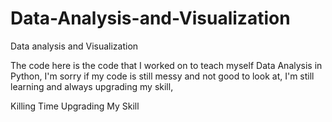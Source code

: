 # Data-Analysis-and-Visualization
Data analysis and Visualization


The code here is the code that I worked on to teach myself Data Analysis in Python,
I'm sorry if my code is still messy and not good to look at,
I'm still learning and always upgrading my skill,


Killing Time Upgrading My Skill
